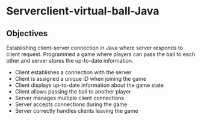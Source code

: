 # Serverclient-virtual-ball-Java

## Objectives

Establishing client-server connection in Java where server responds to client request. Programmed a game where players can pass the ball to each other and server stores the up-to-date information.

- Client establishes a connection with the server
- Client is assigned a unique ID when joining the game
- Client displays up-to-date information about the game state
- Client allows passing the ball to another player
- Server manages multiple client connections
- Server accepts connections during the game
- Server correctly handles clients leaving the game
